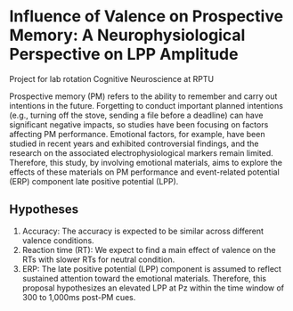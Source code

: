 # Influence of Valence on Prospective Memory: A Neurophysiological Perspective on LPP Amplitude
Project for lab rotation Cognitive Neuroscience at RPTU

Prospective memory (PM) refers to the ability to remember and carry out intentions in the future. Forgetting to conduct important planned intentions (e.g., turning off the stove, sending a file before a deadline) can have significant negative impacts, so studies have been focusing on factors affecting PM performance. Emotional factors, for example, have been studied in recent years and exhibited controversial findings, and the research on the associated electrophysiological markers remain limited. Therefore, this study, by involving emotional materials, aims to explore the effects of these materials on PM performance and event-related potential (ERP) component late positive potential (LPP).

 ## Hypotheses
1. Accuracy: The accuracy is expected to be similar across different valence conditions.
2. Reaction time (RT): We expect to find a main effect of valence on the RTs with slower RTs for neutral condition.
3. ERP: The late positive potential (LPP) component is assumed to reflect sustained attention toward the emotional materials. Therefore, this proposal hypothesizes an elevated LPP at Pz within the time window of 300 to 1,000ms post-PM cues.

